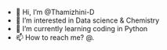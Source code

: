 - 👋 Hi, I’m @Thamizhini-D
- 👀 I’m interested in Data science & Chemistry
- 🌱 I’m currently learning coding in Python
- 📫 How to reach me? @.

<!---
Thamizhini-D/Thamizhini-D is a ✨ special ✨ repository because its `README.md` (this file) appears on your GitHub profile.
You can click the Preview link to take a look at your changes.
--->
